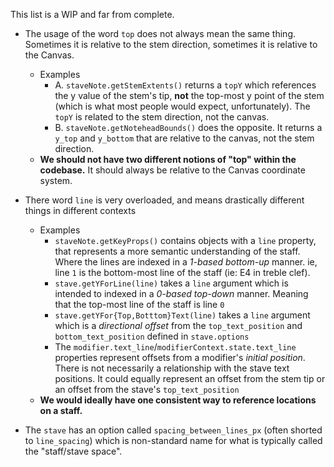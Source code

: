 This list is a WIP and far from complete.

* The usage of the word `top` does not always mean the same thing. Sometimes it is relative to the stem direction, sometimes it is relative to the Canvas.
  * Examples 
    * A. `staveNote.getStemExtents()` returns a `topY` which references the y value of the stem's tip, **not** the top-most y point of the stem (which is what most people would expect, unfortunately). The `topY` is related to the stem direction, not the canvas.
    * B. `staveNote.getNoteheadBounds()` does the opposite. It returns a `y_top` and `y_bottom` that are relative to the canvas, not the stem direction.
  * **We should not have two different notions of "top" within the codebase.** It should always be relative to the Canvas coordinate system.

* There word `line` is very overloaded, and means drastically different things in different contexts
  * Examples
    * `staveNote.getKeyProps()` contains objects with a `line` property, that represents a more semantic understanding of the staff. Where the lines are indexed in a *1-based bottom-up* manner. ie, line `1` is the bottom-most line of the staff (ie: E4 in treble clef).
    * `stave.getYForLine(line)` takes a `line` argument which is intended to indexed in a *0-based top-down* manner. Meaning that the top-most line of the staff is line `0` 
    * `stave.getYFor{Top,Botttom}Text(line)` takes a `line` argument which is a *directional offset* from the `top_text_position` and `bottom_text_position` defined in `stave.options`
    * The `modifier.text_line`/`modifierContext.state.text_line` properties represent offsets from a modifier's *initial position*. There is not necessarily a relationship with the stave text positions. It could equally represent an offset from the stem tip or an offset from the stave's `top_text_position`
  * **We would ideally have one consistent way to reference locations on a staff.**

* The `stave` has an option called `spacing_between_lines_px` (often shorted to `line_spacing`) which is non-standard name for what is typically called the "staff/stave space".